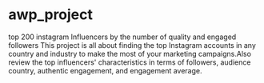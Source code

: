 # awp_project
top 200 instagram Influencers by the number of quality and engaged followers This project is all about finding the top Instagram accounts in any country and industry to make the most of your marketing campaigns.Also review the top influencers' characteristics in terms of followers, audience country, authentic engagement, and engagement average.
